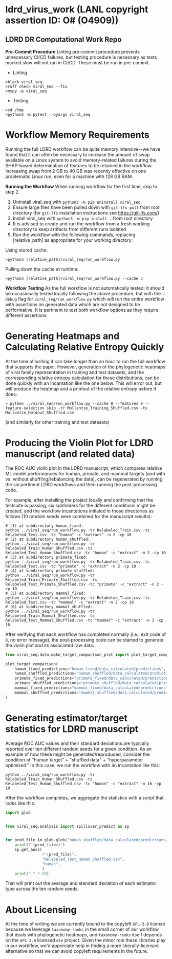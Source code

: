 # ldrd_virus_work (LANL copyright assertion ID: O# (O4909))

## LDRD DR Computational Work Repo

**Pre-Commit Procedure**
Linting pre-commit procedure prevents unnecessary CI/CD failures, but testing procedure is necessary as tests marked slow will not run in CI/CD. These must be run in pre-commit.

- Linting
```
>black viral_seq
>ruff check viral_seq --fix
>mypy -p viral_seq
```

- Testing
```
>cd /tmp
>python3 -m pytest --pyargs viral_seq
```

Workflow Memory Requirements
============================

Running the full LDRD workflow can be quite memory intensive--we have found that it
can often be necessary to increase the amount of swap available on a Linux system
to avoid memory-related failures during the SHAP-based determination of features
to be retained in the workflow. Increasing swap from 2 GB to 40 GB was recently
effective on one problematic Linux run, even for a machine with 128 GB RAM.

**Running the Workflow**
When running workflow for the first time, skip to step 2.

1. Uninstall viral_seq with `python3 -m pip uninstall viral_seq`
2. Ensure large files have been pulled down with `git lfs pull` from root directory (for `git-lfs` installation instructions see https://git-lfs.com/)
3. Install viral_seq with `python3 -m pip install .` from root directory
4. It is advised to create and run the workflow from a fresh working directory to keep artifacts from different runs isolated
5. Run the workflow with the following commands, replacing [relative_path] as appropriate for your working directory:

Using stored cache:

```
>python3 [relative_path]/viral_seq/run_workflow.py
```

Pulling down the cache at runtime:

```
>python3 [relative_path]/viral_seq/run_workflow.py --cache 3
```

**Workflow Testing**
As the full workflow is not automatically tested; it should be occasionally tested locally following the above procedure, but with the `--debug` flag for `viral_seq/run_workflow.py` which will run the entire workflow with assertions on generated data which are not designed to be performative. It is pertinent to test both workflow options as they require different assertions.


Generating Heatmaps and Calculating Relative Entropy Quickly
============================================================

At the time of writing it can take longer than an hour to run
the full workflow that supports the paper. However, generation
of the phylogenetic heatmaps of viral family representation
in training and test datasets, and the corresponding relative
entropy calculation for those distributions, can be done quickly
with an incantation like the one below. This will error out, but
will produce the heatmap and a printout of the relative entropy
before it does:

```
> python ../viral_seq/run_workflow.py --cache 0 --features 0 --feature-selection skip -tr Mollentze_Training_Shuffled.csv -ts Mollentze_Holdout_Shuffled.csv
```

(and similarly for other training and test datasets)

Producing the Violin Plot for LDRD manuscript (and related data)
================================================================

The ROC AUC violin plot in the LDRD manuscript, which compares
relative ML model performances for human, primate, and mammal targets
(and with vs. without shuffling/rebalancing the data), can be regenerated
by running the six pertinent LDRD workflows and then running the post-processing
code.

For example, after installing the project locally and confirming that the
testsuite is passing, six subfolders for the different conditions might be
created, and the workflow incantations initiated in those directories as follows
(10 random seeds were combined for the manuscript results):

```
# (1) at subdirectory human_fixed:
python ../viral_seq/run_workflow.py -tr Relabeled_Train.csv -ts Relabeled_Test.csv -tc "human" -c "extract" -n 2 -cp 10
# (2) at subdirectory human_shuffled:
python ../viral_seq/run_workflow.py -tr Relabeled_Train_Human_Shuffled.csv -ts Relabeled_Test_Human_Shuffled.csv -tc "human" -c "extract" -n 2 -cp 10
# (3) at subdirectory primate_fixed:
python ../viral_seq/run_workflow.py -tr Relabeled_Train.csv -ts Relabeled_Test.csv -tc "primate" -c "extract" -n 2 -cp 10
# (4) at subdirectory primate_shuffled:
python ../viral_seq/run_workflow.py -tr Relabeled_Train_Primate_Shuffled.csv -ts Relabeled_Test_Primate_Shuffled.csv -tc "primate" -c "extract" -n 2 -cp 10
# (5) at subdirectory mammal_fixed:
python ../viral_seq/run_workflow.py -tr Relabeled_Train.csv -ts Relabeled_Test.csv -tc "mammal" -c "extract" -n 2 -cp 10
# (6) at subdirectory mammal_shuffled:
python ../viral_seq/run_workflow.py -tr Relabeled_Train_Mammal_Shuffled.csv -ts Relabeled_Test_Mammal_Shuffled.csv -tc "mammal" -c "extract" -n 2 -cp 10
```

After verifying that each workflow has completed normally (i.e., exit code of `0`,
no error message), the post-processing code can be started to generate the violin
plot and its associated raw data:

```python
from viral_seq.data.make_target_comparison_plot import plot_target_comparison

plot_target_comparison(
    human_fixed_predictions="human_fixed/data_calculated/predictions",
    human_shuffled_predictions="human_shuffled/data_calculated/predictions",
    primate_fixed_predictions="primate_fixed/data_calculated/predictions",
    primate_shuffled_predictions="primate_shuffled/data_calculated/predictions",
    mammal_fixed_predictions="mammal_fixed/data_calculated/predictions",
    mammal_shuffled_predictions="mammal_shuffled/data_calculated/predictions",
)   
```

Generating estimator/target statistics for LDRD manuscript
==========================================================

Average ROC AUC values and their standard deviations are typically
reported over ten different random seeds for a given condition. As
an example of how these might be generated/reproduced, consider
the condition of "human target" + "shuffled data" + "hyperparameter
optimized." In this case, we run the workflow with an incantation like
this:

`python ../viral_seq/run_workflow.py -tr Relabeled_Train_Human_Shuffled.csv -ts Relabeled_Test_Human_Shuffled.csv -tc "human" -c "extract" -n 16 -cp 10`

After the workflow completes, we aggregate the statistics with
a script that looks like this:

```python
import glob


from viral_seq.analysis import spillover_predict as sp


for pred_file in glob.glob("human_shuffled/data_calculated/predictions/*.csv"):
    print(f"{pred_file=}")
    sp.get_aucs(
                f"{pred_file}",
                "Relabeled_Test_Human_Shuffled.csv",
                "human",
                )
    print("-" * 20)
```

That will print out the average and standard deviation of each estimator
type across the ten random seeds.


About Licensing
===============

At the time of writing we are currently bound to the copyleft `GPL-3.0`
license because we leverage `taxonomy-ranks` in the small corner of our
workflow that deals with phylogenetic heatmaps,
and `taxonomy-ranks` itself depends on the `GPL-3.0` licensed
`ete` project. Given the minor role these libraries play in our workflow,
we'd appreciate help in finding a more liberally-licensed alternative so
that we can avoid copyleft requirements in the future.
